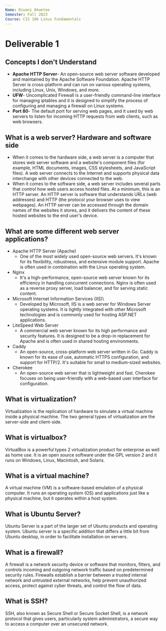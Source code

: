 ```yaml
---
Name: Diwani Akwetee
Semester: Fall 2023
Course: CIS 106 Linux Fundamentals 
---
```


# Deliverable 1



## Concepts I don't Understand 
* **Apache HTTP Server**- An open-source web server software developed and maintained by the Apache Software Foundation. Apache HTTP Server is cross-platform and can run on various operating systems, including Linux, Unix, Windows, and more.  
* **UFW**- Uncomplicated Firewall is a user-friendly command-line interface for managing iptables and it is designed to simplify the process of configuring and managing a firewall on Linux systems. 
* **Port 80**- The default port for serving web pages, and it used by web servers to listen for incoming HTTP requests from web clients, such as web browsers. 

## What is a web server? Hardware and software side
* When it comes to the hardware side, a web server is a computer that stores web server software and a website's component files (for example, HTML documents, images, CSS stylesheets, and JavaScript files). A web server connects to the Internet and supports physical data interchange with other devices connected to the web. 
* When it comes to the software side, a web server includes several parts that control how web users access hosted files. At a minimum, this is an HTTP server. An HTTP server is software that understands URLs (web addresses) and HTTP (the protocol your browser uses to view webpages). An HTTP server can be accessed through the domain names of the websites it stores, and it delivers the content of these hosted websites to the end user's device.

## What are some different web server applications?
* Apache HTTP Server (Apache)
  * One of the most widely used open-source web servers. It's known for its flexibility, robustness, and extensive module support. Apache is often used in combination with the Linux operating system.
* Nginx
  * It's a high-performance, open-source web server known for its efficiency in handling concurrent connections. Nginx is often used as a reverse proxy server, load balancer, and for serving static content.
* Microsoft Internet Information Services (IIS)\
  * Developed by Microsoft, IIS is a web server for Windows Server operating systems. It is tightly integrated with other Microsoft technologies and is commonly used for hosting ASP.NET applications.
* LiteSpeed Web Server
  * A commercial web server known for its high performance and security features. It is designed to be a drop-in replacement for Apache and is often used in shared hosting environments.
* Caddy
  * An open-source, cross-platform web server written in Go. Caddy is known for its ease of use, automatic HTTPS configuration, and support for HTTP/2. It's suitable for small to medium-sized websites.
* Cherokee
  * An open-source web server that is lightweight and fast. Cherokee focuses on being user-friendly with a web-based user interface for configuration.

## What is virtualization?
Virtualization is the replication of hardware to simulate a virtual machine inside a physical machine. The two general types of virtualization are the server-side and client-side. 

## What is virtualbox?
VirtualBox is a powerful types 2 virtualization product for enterprise as well as home use. It is an open source software under the GPL version 2 and it runs on Windows, Linux, Macintosh, and Solaris. 

## What is a virtual machine?
A virtual machine (VM) is a software-based emulation of a physical computer. It runs an operating system (OS) and applications just like a physical machine, but it operates within a host system.

## What is Ubuntu Server?
Ubuntu Server is a part of the larger set of Ubuntu products and operating system. Ubuntu server is a specific addition that differs a little bit from Ubuntu desktop, in order to facilitate installation on servers.

## What is a firewall?
A firewall is a network security device or software that monitors, filters, and controls incoming and outgoing network traffic based on predetermined security rules. Firewalls establish a barrier between a trusted internal network and untrusted external networks, help prevent unauthorized access, protect against cyber threats, and control the flow of data.

## What is SSH?
SSH, also known as Secure Shell or Secure Socket Shell, is a network protocol that gives users, particularly system administrators, a secure way to access a computer over an unsecured network.

